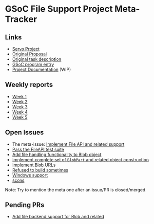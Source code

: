 # GSoC File Support Project Meta-Tracker

## Links
+ [Servo Project](https://github.com/servo/servo)
+ [Original Proposal](http://zhenzhang.me/assets/gsoc-proposal.pdf)
+ [Original task description](https://github.com/servo/servo/wiki/Summer-of-Code-2016:-File-support)
+ [GSoC program entry](https://summerofcode.withgoogle.com/projects/#4877001525559296)
+ [Project Documentation](notes/file-support-design-doc.md) (WIP)

## Weekly reports
+ [Week 1](weekly/4_23-4_30.md)
+ [Week 2](weekly/5_1-5_7.md)
+ [Week 3](weekly/5_8-5_14.md)
+ [Week 4](weekly/5_15-5-21.md)
+ [Week 5](weekly/5_22-5_28.md)

## Open Issues
+ The meta-issue: [Implement File API and related support](https://github.com/servo/servo/issues/11131)
+ [Pass the FileAPI test suite](https://github.com/servo/servo/issues/10778)
+ [Add file handling functionality to Blob object](https://github.com/servo/servo/issues/10851)
+ [Implement complete set of `BlobPart` and related object construction](https://github.com/servo/servo/issues/10911)
+ [Implement Blob URLs](https://github.com/servo/servo/issues/10539)
+ [Refused to build sometimes](https://github.com/izgzhen/libnfd/issues/6)
+ [Windows support](https://github.com/izgzhen/nfd-sys/issues/2)
+ [scons](https://github.com/izgzhen/nfd-sys/issues/1)

Note: Try to mention the meta one after an issue/PR is closed/merged.

## Pending PRs
* [Add file backend support for Blob and related](https://github.com/servo/servo/pull/11221)

